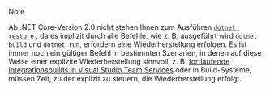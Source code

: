 > [!NOTE]
> Ab .NET Core-Version 2.0 nicht stehen Ihnen zum Ausführen [ `dotnet restore` ](~/docs/core/tools/dotnet-restore.md) , da es implizit durch alle Befehle, wie z. B. ausgeführt wird `dotnet build` und `dotnet run`, erfordern eine Wiederherstellung erfolgen. Es ist immer noch ein gültiger Befehl in bestimmten Szenarien, in denen auf diese Weise einer explizite Wiederherstellung sinnvoll, z. B. [fortlaufende Integrationsbuilds in Visual Studio Team Services](/vsts/build-release/apps/aspnet/build-aspnet-core) oder in Build-Systeme, müssen Zeit, zu der explizit zu steuern, die Wiederherstellung erfolgt.
